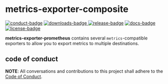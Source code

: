# metrics-exporter-composite

[![conduct-badge][]][conduct] [![downloads-badge][] ![release-badge][]][crate] [![docs-badge][]][docs] [![license-badge][]](#license)

[conduct-badge]: https://img.shields.io/badge/%E2%9D%A4-code%20of%20conduct-blue.svg

[downloads-badge]: https://img.shields.io/crates/d/metrics-exporter-composite.svg

[release-badge]: https://img.shields.io/crates/v/metrics-exporter-composite.svg

[license-badge]: https://img.shields.io/crates/l/metrics-exporter-composite.svg

[docs-badge]: https://docs.rs/metrics-exporter-composite/badge.svg

[conduct]: https://github.com/metrics-rs/metrics/blob/master/CODE_OF_CONDUCT.md

[crate]: https://crates.io/crates/metrics-exporter-composite

[docs]: https://docs.rs/metrics-exporter-composite

__metrics-exporter-prometheus__ contains several `metrics`-compatible exporters to allow you to export metrics to
multiple destinations.

## code of conduct

**NOTE**: All conversations and contributions to this project shall adhere to the [Code of Conduct][conduct].
